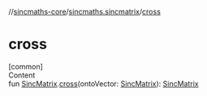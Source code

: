 //[sincmaths-core](../../index.md)/[sincmaths.sincmatrix](index.md)/[cross](cross.md)



# cross  
[common]  
Content  
fun [SincMatrix](../sincmaths/-sinc-matrix/index.md).[cross](cross.md)(ontoVector: [SincMatrix](../sincmaths/-sinc-matrix/index.md)): [SincMatrix](../sincmaths/-sinc-matrix/index.md)  



